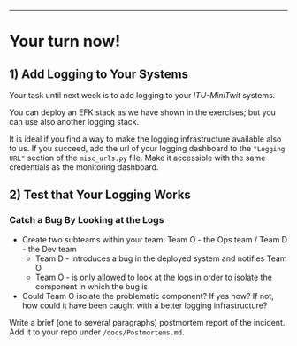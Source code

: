 -----------


# Your turn now!



## 1) Add Logging to Your Systems

Your task until next week is to add logging to your _ITU-MiniTwit_ systems. 

You can deploy an EFK stack as we have shown in the exercises; but you can use also another logging stack. 

It is ideal if you find a way to make the logging infrastructure available also to us. If you succeed, add the url of your logging dashboard to the `"Logging URL"` section of the `misc_urls.py` file. Make it accessible with the same credentials as the monitoring dashboard. 


## 2) Test that Your Logging Works

### Catch a Bug By Looking at the Logs
- Create two subteams within your team: Team O - the Ops team / Team D - the Dev team
  - Team D - introduces a bug in the deployed system and notifies Team O
  - Team O - is only allowed to look at the logs in order to isolate the component in which the bug is
- Could Team O isolate the problematic component? If yes how? If not, how could it have been caught with a better logging infrastructure?

Write a brief (one to several paragraphs) postmortem report of the incident. Add it to your repo under `/docs/Postmortems.md`.






